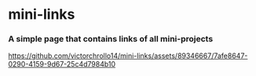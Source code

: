 # mini-links

### A simple page that contains links of all mini-projects


https://github.com/victorchrollo14/mini-links/assets/89346667/7afe8647-0290-4159-9d67-25c4d7984b10

